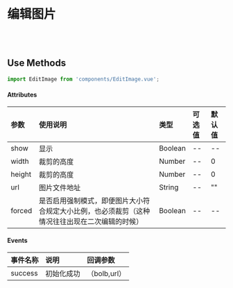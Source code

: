 # 编辑图片

<br>

<!-- STORY -->

<br>

## Use Methods

```js
import EditImage from 'components/EditImage.vue';
```


#### Attributes

|参数|使用说明|类型|可选值|默认值|
|:---|:---|:---|:---|:---|
|show|显示|Boolean|--|--|
|width|裁剪的高度|Number|--|0|
|height|裁剪的高度|Number|--|0|
|url|图片文件地址|String|--|""|
|forced|是否启用强制模式，即便图片大小符合规定大小比例，也必须裁剪（这种情况往往出现在二次编辑的时候）|Boolean|--|--|

#### Events

|事件名称|说明|回调参数|
|:---|:---|:---|
|success|初始化成功|（bolb,url）|

